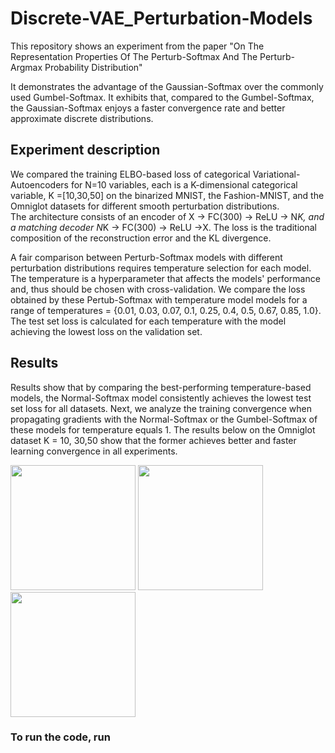 # Discrete-VAE_Perturbation-Models

This repository shows an experiment from the paper "On The Representation Properties Of The Perturb-Softmax And The Perturb-Argmax Probability Distribution"

It demonstrates the advantage of the Gaussian-Softmax over the commonly used Gumbel-Softmax. It exhibits that, compared to the Gumbel-Softmax, the Gaussian-Softmax enjoys a faster convergence rate and better approximate discrete distributions.

## Experiment description
We compared the training ELBO-based loss of categorical Variational-Autoencoders for N=10 variables, each is a K-dimensional categorical variable, K =[10,30,50] on the binarized MNIST, the Fashion-MNIST, and the Omniglot datasets for different smooth perturbation distributions.  
The architecture consists of an encoder of X -> FC(300) -> ReLU -> N*K, and a matching decoder N*K -> FC(300) -> ReLU ->X. The loss is the traditional composition of the reconstruction error and the KL divergence. 

A fair comparison between Perturb-Softmax models with different perturbation distributions requires temperature selection for
each model. The temperature is a hyperparameter that affects the models' performance and, thus should be chosen with cross-validation. We compare the loss obtained by these Pertub-Softmax with temperature model  models for a range of temperatures = {0.01, 0.03, 0.07, 0.1, 0.25, 0.4, 0.5, 0.67, 0.85, 1.0}. The test set loss is calculated for each temperature with the model achieving the lowest loss on the validation set. 

## Results
Results show that by comparing the best-performing temperature-based models, the Normal-Softmax model consistently achieves the lowest test set loss for all datasets. 
Next, we analyze the training convergence when propagating gradients with the Normal-Softmax or the Gumbel-Softmax of these models for temperature equals $1$.
The results below on the Omniglot dataset K = 10, 30,50 show that the former achieves better and faster learning convergence in all experiments.


<img src="https://github.com/user-attachments/assets/905b256d-fdd7-41ea-9c21-ddb3c7d0a03d" width="200">

<img src="https://github.com/user-attachments/assets/d4d8eb9c-3f28-400a-82d3-15344f566e7d" width="200">

<img src="https://github.com/user-attachments/assets/ccb4b361-ef9f-4e6b-858f-bec7119a4a3b" width="200">

### To run the code, run 





